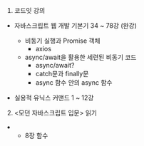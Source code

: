 1. 코드잇 강의
- 자바스크립트 웹 개발 기본기 34 ~ 78강 (완강)
    - 비동기 실행과 Promise 객체
        - axios
    - async/await을 활용한 세련된 비동기 코드
        - async/await?
        - catch문과 finally문
        - async 함수 안의 async 함수

- 실용적 유닉스 커맨드 1 ~ 12강


2. <모던 자바스크립트 입문> 읽기
- - 8장 함수